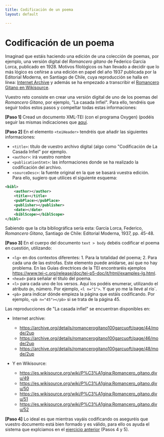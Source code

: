 ```yaml
---
title: Codificación de un poema
layout: default

---
```


# Codificación de un poema

Imaginad que estáis haciendo una edición de una colección de poemas, por ejemplo, una versión digital del *Romancero gitano* de Federico García Lorca, publicado en 1928. Motivos filológicos os han llevado a decidir que lo más lógico es ceñirse a una edición en papel del año 1937 publicada por la Editorial Moderna, en Santiago de Chile, cuya reproducción se halla en línea: [Internet Archive](https://archive.org/details/romancerogitano100garcuoft/page/4/mode/2up) y además se ha empezado a transcribir el [Romancero Gitano en Wikisource](https://es.wikisource.org/wiki/P%C3%A1gina:Romancero_gitano.djvu/1). 

Vuestro reto consiste en crear una versión digital de uno de los poemas del *Romancero Gitano*, por ejemplo, "La casada Infiel". Para ello, tendréis que seguir todos estos pasos y compeltar todas estas informaciones: 

**[Paso 1]** Cread un documento XML-TEI (con el programa Oxygen) (podéis seguir las mismas indicaciones que [aquí](https://tthub.io/beta/aprende/ejercicios/creacion-de-un-documento-tei). 

**[Paso 2]** En el elemento `<teiHeader>` tendréis que añadir las siguientes informaciones: 

- `<title>`: título de vuestro archivo digital (algo como "Codificación de La Casada Infiel" por ejemplo.
- `<author>`: irá vuestro nombre
- `<publicationStmt>`: las informaciones donde se ha realizado la codificación del archivo.  
- `<sourceDesc>`: la fuente original en la que se basará vuestra edición. Para ello, sugiero que utilices el siguiente esquema:


```xml
<bibl>
	<author></author>
	<title></title>
	<pubPlace></pubPlace>
	<publisher></publisher>
	<date></date>
	<biblScope></biblScope>
</bibl>
```

Sabiendo que la cita bibliográfica sería esta: García Lorca, Federico, *Romancero Gitano*, Santiago de Chile: Editorial Moderna, 1937, pp. 45-48.

**[Paso 3]** En el cuerpo del documento `text > body` debéis codificar el poema en cuestión, utilizando: 

- `<lg>` en dos contextos diferentes: 1. Para la totalidad del poema; 2. Para cada una de las estrofas. Este elemento puede anidarse, así que no hay problema. En las Guías directrices de la TEI encontraréis ejemplos <https://www.tei-c.org/release/doc/tei-p5-doc/it/html/examples-lg.html>.
- `<head>` para señalar el título del poema. 
- `<l>` para cada uno de los versos. Aquí los podéis enumerar, utilizando el atributo `@n`, número. Por ejemplo, `<l n="1">`. Y que yo me la llevé al río</l>`.
- `<pb>` para indicar dónde empieza la página que estáis codificando.  Por ejemplo, `<pb n="45"></pb>` si se trata de la página 45. 
	
Las reproducciones de "La casada infiel" se encuentran disponibles en: 

 - Internet archive: 
	- <https://archive.org/details/romancerogitano100garcuoft/page/44/mode/2up>
	- <https://archive.org/details/romancerogitano100garcuoft/page/46/mode/2up>
	- <https://archive.org/details/romancerogitano100garcuoft/page/48/mode/2up> 
	
- Y en Wikisource: 
	- <https://es.wikisource.org/wiki/P%C3%A1gina:Romancero_gitano.djvu/49>
	- <https://es.wikisource.org/wiki/P%C3%A1gina:Romancero_gitano.djvu/50> 
	- <https://es.wikisource.org/wiki/P%C3%A1gina:Romancero_gitano.djvu/51> 
	- <https://es.wikisource.org/wiki/P%C3%A1gina:Romancero_gitano.djvu/52>

**[Paso 4]** Lo ideal es que mientras vayáis codificando os aseguréis que vuestro documento está bien formado y es válido, para ello os ayuda el sistema que explciamos en el [ejercicio anterior](https://tthub.io/beta/aprende/ejercicios/creacion-de-un-documento-tei) (Pasos 4 y 5). 

